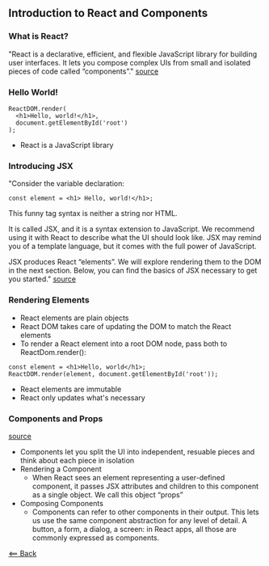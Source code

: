 ## Introduction to React and Components

### What is React?
"React is a declarative, efficient, and flexible JavaScript library for building user interfaces. It lets you compose complex UIs from small and isolated pieces of code called “components”." [source](https://reactjs.org/tutorial/tutorial.html)

### Hello World!
```
ReactDOM.render(
  <h1>Hello, world!</h1>,
  document.getElementById('root')
);
```
- React is a JavaScript library

### Introducing JSX
"Consider the variable declaration:
```
const element = <h1> Hello, world!</h1>;
```
This funny tag syntax is neither a string nor HTML.

It is called JSX, and it is a syntax extension to JavaScript. We recommend using it with React to describe what the UI should look like. JSX may remind you of a template language, but it comes with the full power of JavaScript.

JSX produces React “elements”. We will explore rendering them to the DOM in the next section. Below, you can find the basics of JSX necessary to get you started." [source](https://reactjs.org/docs/introducing-jsx.html)

### Rendering Elements
- React elements are plain objects
- React DOM takes care of updating the DOM to match the React elements
- To render a React element into a root DOM node, pass both to ReactDom.render():

```
const element = <h1>Hello, world</h1>;
ReactDOM.render(element, document.getElementById('root'));
```
- React elements are immutable
- React only updates what's necessary

### Components and Props
[source](https://reactjs.org/docs/components-and-props.html)

- Components let you split the UI into independent, resuable pieces and think about each piece in isolation
- Rendering a Component
    - When React sees an element representing a user-defined component, it passes JSX attributes and children to this component as a single object. We call this object “props”
- Composing Components
    - Components can refer to other components in their output. This lets us use the same component abstraction for any level of detail. A button, a form, a dialog, a screen: in React apps, all those are commonly expressed as components.

[<== Back](README.md)